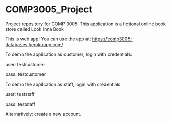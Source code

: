 # COMP3005_Project
Project repository for COMP 3005:
This application is a fictional online book store called Look Inna Book 

This is web app! You can use the app at: https://comp3005-databases.herokuapp.com/

To demo the application as customer, login with credentials:

user: testcustomer

pass: testcustomer

To demo the appllcation as staff, login with credentials: 

user: teststaff

pass: teststaff

Alternatively: create a new account. 
